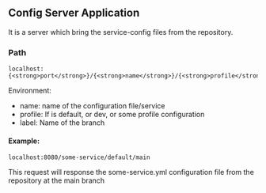 ## Config Server Application
It is a server which bring the service-config files from the repository.
### Path
```text
localhost:{<strong>port</strong>}/{<strong>name</strong>}/{<strong>profile</strong>}/<strong>label</strong>
```

Environment:
 - name: name of the configuration file/service
 - profile: If is default, or dev, or some profile configuration
 - label: Name of the branch

#### Example:
```text
localhost:8080/some-service/default/main
```
This request will response the some-service.yml configuration file from the
repository at the main branch
